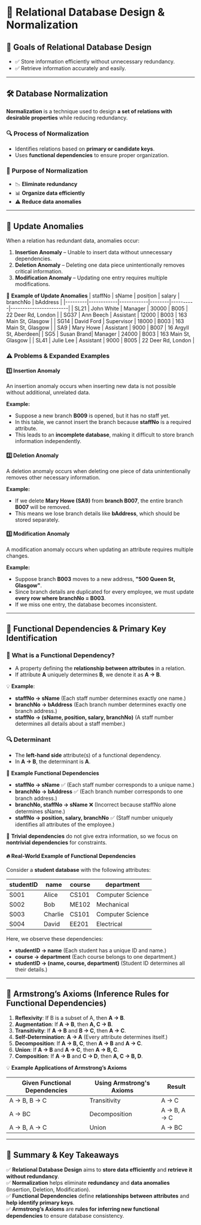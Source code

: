# 📌 **Relational Database Design & Normalization**

## 🎯 **Goals of Relational Database Design**
- ✅ Store information efficiently without unnecessary redundancy.
- ✅ Retrieve information accurately and easily.

---

## 🛠 **Database Normalization**
**Normalization** is a technique used to design **a set of relations with desirable properties** while reducing redundancy.

### 🔍 **Process of Normalization**
- Identifies relations based on **primary or candidate keys**.
- Uses **functional dependencies** to ensure proper organization.

### 🎯 **Purpose of Normalization**
- 📉 **Eliminate redundancy**
- 📊 **Organize data efficiently**
- ⚠️ **Reduce data anomalies**

---

## 🚨 **Update Anomalies**
When a relation has redundant data, anomalies occur:

1. **Insertion Anomaly** – Unable to insert data without unnecessary dependencies.
2. **Deletion Anomaly** – Deleting one data piece unintentionally removes critical information.
3. **Modification Anomaly** – Updating one entry requires multiple modifications.

📌 **Example of Update Anomalies**
| staffNo | sName      | position   | salary | branchNo | bAddress               |
|---------|------------|------------|--------|----------|------------------------|
| SL21    | John White | Manager    | 30000  | B005     | 22 Deer Rd, London    |
| SG37    | Ann Beech  | Assistant  | 12000  | B003     | 163 Main St, Glasgow  |
| SG14    | David Ford | Supervisor | 18000  | B003     | 163 Main St, Glasgow  |
| SA9     | Mary Howe  | Assistant  | 9000   | B007     | 16 Argyll St, Aberdeen|
| SG5     | Susan Brand| Manager    | 24000  | B003     | 163 Main St, Glasgow  |
| SL41    | Julie Lee  | Assistant  | 9000   | B005     | 22 Deer Rd, London    |

### ⚠️ **Problems & Expanded Examples**
#### 1️⃣ **Insertion Anomaly**
An insertion anomaly occurs when inserting new data is not possible without additional, unrelated data.

**Example:**
- Suppose a new branch **B009** is opened, but it has no staff yet.
- In this table, we cannot insert the branch because **staffNo** is a required attribute.
- This leads to an **incomplete database**, making it difficult to store branch information independently.

#### 2️⃣ **Deletion Anomaly**
A deletion anomaly occurs when deleting one piece of data unintentionally removes other necessary information.

**Example:**
- If we delete **Mary Howe (SA9)** from **branch B007**, the entire branch **B007** will be removed.
- This means we lose branch details like **bAddress**, which should be stored separately.

#### 3️⃣ **Modification Anomaly**
A modification anomaly occurs when updating an attribute requires multiple changes.

**Example:**
- Suppose branch **B003** moves to a new address, **"500 Queen St, Glasgow"**.
- Since branch details are duplicated for every employee, we must update **every row where branchNo = B003**.
- If we miss one entry, the database becomes inconsistent.

---

## 🔑 **Functional Dependencies & Primary Key Identification**

### 📌 **What is a Functional Dependency?**
- A property defining the **relationship between attributes** in a relation.
- If attribute **A** uniquely determines **B**, we denote it as **A → B**.

💡 **Example**:
- **staffNo → sName** (Each staff number determines exactly one name.)
- **branchNo → bAddress** (Each branch number determines exactly one branch address.)
- **staffNo → (sName, position, salary, branchNo)** (A staff number determines all details about a staff member.)

### 🔍 **Determinant**
- The **left-hand side** attribute(s) of a functional dependency.
- In **A → B**, the determinant is **A**.

📌 **Example Functional Dependencies**
- **staffNo → sName** ✅ (Each staff number corresponds to a unique name.)
- **branchNo → bAddress** ✅ (Each branch number corresponds to one branch address.)
- **branchNo, staffNo → sName** ❌ (Incorrect because staffNo alone determines sName.)
- **staffNo → position, salary, branchNo** ✅ (Staff number uniquely identifies all attributes of the employee.)

🔹 **Trivial dependencies** do not give extra information, so we focus on **nontrivial dependencies** for constraints.

#### 🔥 **Real-World Example of Functional Dependencies**
Consider a **student database** with the following attributes:

| studentID | name       | course  | department |
|-----------|-----------|---------|------------|
| S001      | Alice     | CS101   | Computer Science |
| S002      | Bob       | ME102   | Mechanical |
| S003      | Charlie   | CS101   | Computer Science |
| S004      | David     | EE201   | Electrical |

Here, we observe these dependencies:
- **studentID → name** (Each student has a unique ID and name.)
- **course → department** (Each course belongs to one department.)
- **studentID → (name, course, department)** (Student ID determines all their details.)

---

## 📜 **Armstrong’s Axioms (Inference Rules for Functional Dependencies)**

1. **Reflexivity**: If B is a subset of A, then **A → B**.
2. **Augmentation**: If **A → B**, then **A, C → B**.
3. **Transitivity**: If **A → B** and **B → C**, then **A → C**.
4. **Self-Determination**: **A → A** (Every attribute determines itself.)
5. **Decomposition**: If **A → B, C**, then **A → B** and **A → C**.
6. **Union**: If **A → B** and **A → C**, then **A → B, C**.
7. **Composition**: If **A → B** and **C → D**, then **A, C → B, D**.

💡 **Example Applications of Armstrong’s Axioms**

| Given Functional Dependencies | Using Armstrong's Axioms | Result |
|--------------------------------|-------------------------|--------|
| A → B, B → C                  | Transitivity            | A → C  |
| A → BC                        | Decomposition           | A → B, A → C |
| A → B, A → C                  | Union                   | A → BC |

---

## 📝 **Summary & Key Takeaways**

✅ **Relational Database Design** aims to **store data efficiently** and **retrieve it without redundancy**.  
✅ **Normalization** helps eliminate **redundancy** and **data anomalies** (Insertion, Deletion, Modification).  
✅ **Functional Dependencies** define **relationships between attributes** and **help identify primary keys**.  
✅ **Armstrong’s Axioms** are **rules for inferring new functional dependencies** to ensure database consistency.  
